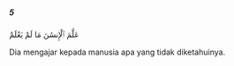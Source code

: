 ##### 5

<span class="ayah">عَلَّمَ ٱلْإِنسَٰنَ مَا لَمْ يَعْلَمْ</span>

<span class="ayah_translation">Dia mengajar kepada manusia apa yang tidak diketahuinya.</span>
